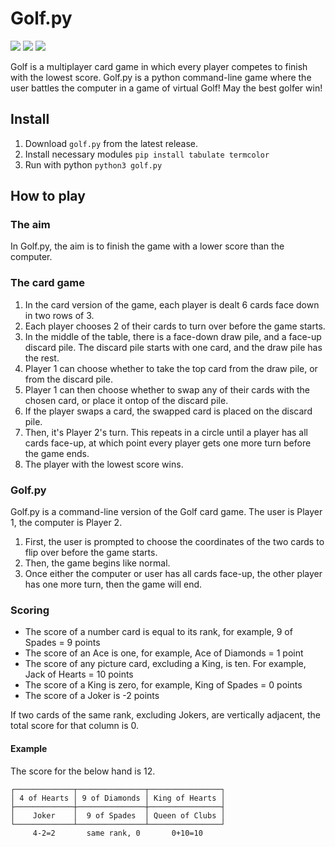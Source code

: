 # Golf.py
![](https://hackatime-badge.hackclub.com/U091J0C0QSJ/Golf) ![](https://img.shields.io/github/created-at/Jefernater58/Golf) ![](https://img.shields.io/github/last-commit/Jefernater58/Golf)

Golf is a multiplayer card game in which every player competes to finish with the lowest score. Golf.py is a python command-line game where the user battles the computer in a game of virtual Golf! May the best golfer win!

## Install
1. Download `golf.py` from the latest release.
2. Install necessary modules `pip install tabulate termcolor`
3. Run with python `python3 golf.py`

## How to play
### The aim
In Golf.py, the aim is to finish the game with a lower score than the computer.

### The card game
1. In the card version of the game, each player is dealt 6 cards face down in two rows of 3.
2. Each player chooses 2 of their cards to turn over before the game starts.
3. In the middle of the table, there is a face-down draw pile, and a face-up discard pile. The discard pile starts with one card, and the draw pile has the rest.
4. Player 1 can choose whether to take the top card from the draw pile, or from the discard pile.
5. Player 1 can then choose whether to swap any of their cards with the chosen card, or place it ontop of the discard pile.
6. If the player swaps a card, the swapped card is placed on the discard pile.
7. Then, it's Player 2's turn. This repeats in a circle until a player has all cards face-up, at which point every player gets one more turn before the game ends.
8. The player with the lowest score wins.

### Golf.py
Golf.py is a command-line version of the Golf card game. The user is Player 1, the computer is Player 2.
1. First, the user is prompted to choose the coordinates of the two cards to flip over before the game starts.
2. Then, the game begins like normal.
3. Once either the computer or user has all cards face-up, the other player has one more turn, then the game will end.

### Scoring
- The score of a number card is equal to its rank, for example, 9 of Spades = 9 points
- The score of an Ace is one, for example, Ace of Diamonds = 1 point
- The score of any picture card, excluding a King, is ten. For example, Jack of Hearts = 10 points
- The score of a King is zero, for example, King of Spades = 0 points
- The score of a Joker is -2 points

If two cards of the same rank, excluding Jokers, are vertically adjacent, the total score for that column is 0.

#### Example
The score for the below hand is 12.
```
┌─────────────┬───────────────┬────────────────┐
│ 4 of Hearts │ 9 of Diamonds │ King of Hearts │
├─────────────┼───────────────┼────────────────┤
│    Joker    │  9 of Spades  │ Queen of Clubs │
└─────────────┴───────────────┴────────────────┘
     4-2=2       same rank, 0       0+10=10
```
